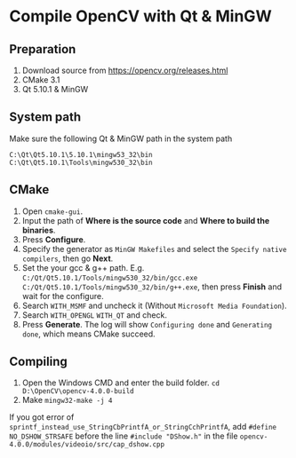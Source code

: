# Compile OpenCV with Qt & MinGW

## Preparation
1. Download source from https://opencv.org/releases.html
2. CMake 3.1
3. Qt 5.10.1 & MinGW

## System path
Make sure the following Qt & MinGW path in the system path

    C:\Qt\Qt5.10.1\5.10.1\mingw53_32\bin
    C:\Qt\Qt5.10.1\Tools\mingw530_32\bin

## CMake 

1. Open `cmake-gui`.
2. Input the path of **Where is the source code** and **Where to build the binaries**.
3. Press **Configure**.
4. Specify the generator as `MinGW Makefiles` and select the `Specify native compilers`, then go **Next**.
5. Set the your gcc & g++ path. E.g. `C:/Qt/Qt5.10.1/Tools/mingw530_32/bin/gcc.exe` `C:/Qt/Qt5.10.1/Tools/mingw530_32/bin/g++.exe`, then press **Finish** and wait for the configure.
6. Search `WITH_MSMF` and uncheck it (Without `Microsoft Media Foundation`).
7. Search `WITH_OPENGL` `WITH_QT` and check.
8. Press **Generate**. The log will show `Configuring done` and `Generating done`, which means CMake succeed.

## Compiling
1. Open the Windows CMD and enter the build folder. `cd D:\OpenCV\opencv-4.0.0-build`
2. Make `mingw32-make -j 4`

If you got error of `sprintf_instead_use_StringCbPrintfA_or_StringCchPrintfA`, add `#define NO_DSHOW_STRSAFE` before the line `#include "DShow.h"` in the file `opencv-4.0.0/modules/videoio/src/cap_dshow.cpp`

<!--stackedit_data:
eyJoaXN0b3J5IjpbNDg1NTk1MDY1LC0yMTc0MTIzOTEsLTg2Mz
kxMTcyMywtMTM2ODQzMTk5MSwtMTM5NDI1NDA3NV19
-->